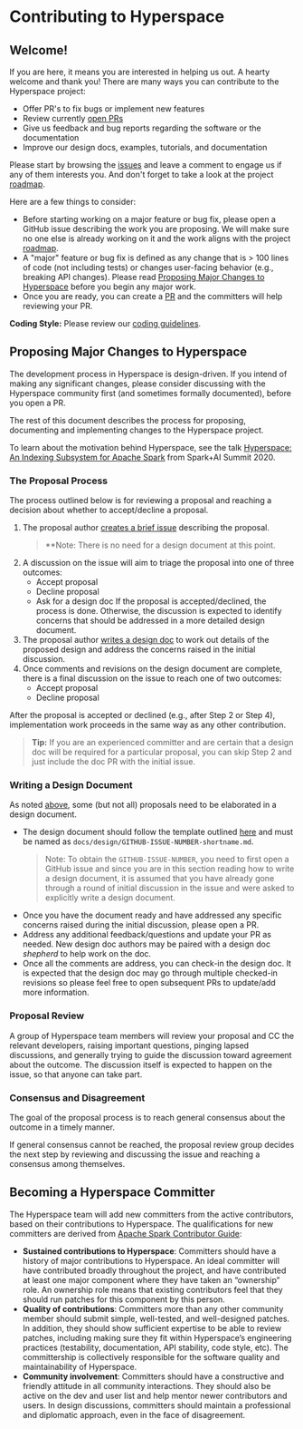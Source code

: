 # Contributing to Hyperspace

## Welcome!

If you are here, it means you are interested in helping us out. A hearty welcome and thank you! There are many ways you can contribute to the Hyperspace project:

* Offer PR's to fix bugs or implement new features
* Review currently [open PRs](https://github.com/microsoft/hyperspace/pulls)
* Give us feedback and bug reports regarding the software or the documentation
* Improve our design docs, examples, tutorials, and documentation

Please start by browsing the [issues](https://github.com/microsoft/hyperspace/issues) and leave a comment to engage us if any of them interests you. And don't forget to take a look at the project [roadmap](ROADMAP.md).

Here are a few things to consider:

* Before starting working on a major feature or bug fix, please open a GitHub issue describing the work you are proposing. We will make sure no one else is already working on it and the work aligns with the project [roadmap](ROADMAP.md).
* A "major" feature or bug fix is defined as any change that is > 100 lines of code (not including tests) or changes user-facing behavior (e.g., breaking API changes). Please read [Proposing Major Changes to Hyperspace](#proposing-major-changes-to-hyperspace) before you begin any major work.
* Once you are ready, you can create a [PR](https://github.com/microsoft/hyperspace/pulls) and the committers will help reviewing your PR.

**Coding Style:** Please review our [coding guidelines](/docs/coding-guidelines/scala-coding-style.md).

## Proposing Major Changes to Hyperspace

The development process in Hyperspace is design-driven. If you intend of making any significant changes, please consider discussing with the Hyperspace community first (and sometimes formally documented), before you open a PR.

The rest of this document describes the process for proposing, documenting and implementing changes to the Hyperspace project.

To learn about the motivation behind Hyperspace, see the talk [Hyperspace: An Indexing Subsystem for Apache Spark](https://www.youtube.com/watch?v=ofn53mT7H6c) from Spark+AI Summit 2020.	

### The Proposal Process

The process outlined below is for reviewing a proposal and reaching a decision about whether to accept/decline a proposal.	

  1. The proposal author [creates a brief issue](https://github.com/microsoft/hyperspace/issues/new?assignees=&labels=untriaged%2C+proposal&template=design-template.md&title=%5BPROPOSAL%5D%3A+) describing the proposal.
     > **Note: There is no need for a design document at this point.
  2. A discussion on the issue will aim to triage the proposal into one of three outcomes:
     - Accept proposal
     - Decline proposal
     - Ask for a design doc
     If the proposal is accepted/declined, the process is done. Otherwise, the discussion is expected to identify concerns that should be addressed in a more detailed design document.
  3. The proposal author [writes a design doc](#writing-a-design-document) to work out details of the proposed design and address the concerns raised in the initial discussion.
  4. Once comments and revisions on the design document are complete, there is a final discussion on the issue to reach one of two outcomes:
     - Accept proposal
     - Decline proposal

After the proposal is accepted or declined (e.g., after Step 2 or Step 4), implementation work proceeds in the same way as any other contribution. 	

> **Tip:** If you are an experienced committer and are certain that a design doc will be required for a particular proposal, you can skip Step 2 and just include the doc PR with the initial issue.

### Writing a Design Document

As noted [above](#the-proposal-process), some (but not all) proposals need to be elaborated in a design document.	

  - The design document should follow the template outlined [here](./docs/design/TEMPLATE.md) and must be named as `docs/design/GITHUB-ISSUE-NUMBER-shortname.md`.
    > Note: To obtain the `GITHUB-ISSUE-NUMBER`, you need to first open a GitHub issue and since you are in this section reading how to write a design document, it is assumed that you have already gone through a round of initial discussion in the issue and were asked to explicitly write a design document. 
  - Once you have the document ready and have addressed any specific concerns raised during the initial discussion, please open a PR. 
  - Address any additional feedback/questions and update your PR as needed. New design doc authors may be paired with a design doc *shepherd* to help work on the doc.
  - Once all the comments are address, you can check-in the design doc. It is expected that the design doc may go through multiple checked-in revisions so please feel free to open subsequent PRs to update/add more information. 

### Proposal Review

A group of Hyperspace team members will review your proposal and CC the relevant developers, raising important questions, pinging lapsed discussions, and generally trying to guide the discussion toward agreement about the outcome. The discussion itself is expected to happen on the issue, so that anyone can take part.	

### Consensus and Disagreement

The goal of the proposal process is to reach general consensus about the outcome in a timely manner.	

If general consensus cannot be reached, the proposal review group decides the next step by reviewing and discussing the issue and reaching a consensus among themselves. 

## Becoming a Hyperspace Committer

The Hyperspace team will add new committers from the active contributors, based on their contributions to Hyperspace. The qualifications for new committers are derived from [Apache Spark Contributor Guide](https://spark.apache.org/contributing.html):

  - **Sustained contributions to Hyperspace**: Committers should have a history of major contributions to Hyperspace. An ideal committer will have contributed broadly throughout the project, and have contributed at least one major component where they have taken an “ownership” role. An ownership role means that existing contributors feel that they should run patches for this component by this person.
  - **Quality of contributions**: Committers more than any other community member should submit simple, well-tested, and well-designed patches. In addition, they should show sufficient expertise to be able to review patches, including making sure they fit within Hyperspace’s engineering practices (testability, documentation, API stability, code style, etc). The committership is collectively responsible for the software quality and maintainability of Hyperspace. 
  - **Community involvement**: Committers should have a constructive and friendly attitude in all community interactions. They should also be active on the dev and user list and help mentor newer contributors and users. In design discussions, committers should maintain a professional and diplomatic approach, even in the face of disagreement.
